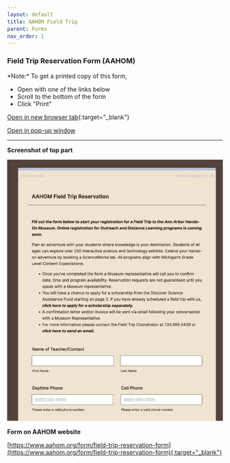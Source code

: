 ```yaml
---
layout: default
title: AAHOM Field Trip
parent: Forms
nav_order: 1
---
```


### Field Trip Reservation Form (AAHOM)

<p>*Note:* To get a printed copy of this form, </p>

- Open with one of the links below
- Scroll to the bottom of the form
- Click "Print"

[Open in new browser tab](https://form.jotform.com/220716004922042){:target="_blank"}

  <a href="javascript:void( window.open( 'https://form.jotform.com/220716004922042', 'blank', 'scrollbars=yes, toolbar=no, width=700, height=500' ) ) "> Open in pop-up window </a>

<hr>

 **Screenshot of top part**

![Alt AAHOM Field Registration](../../assets/images/aahomfieldregistration.jpg "AAHOM Field Registration")


**Form on AAHOM website**

[https://www.aahom.org/form/field-trip-reservation-form](https://www.aahom.org/form/field-trip-reservation-form){:target="_blank"}